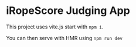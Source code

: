# iRopeScore Judging App

This project uses vite.js start with `npm i`.

You can then serve with HMR using `npm run dev`
